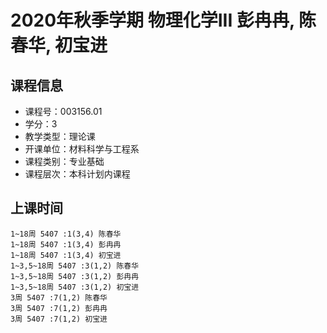 # 2020年秋季学期 物理化学III 彭冉冉, 陈春华, 初宝进






## 课程信息

- 课程号：003156.01
- 学分：3
- 教学类型：理论课
- 开课单位：材料科学与工程系
- 课程类别：专业基础
- 课程层次：本科计划内课程

## 上课时间

```
1~18周 5407 :1(3,4) 陈春华
1~18周 5407 :1(3,4) 彭冉冉
1~18周 5407 :1(3,4) 初宝进
1~3,5~18周 5407 :3(1,2) 陈春华
1~3,5~18周 5407 :3(1,2) 彭冉冉
1~3,5~18周 5407 :3(1,2) 初宝进
3周 5407 :7(1,2) 陈春华
3周 5407 :7(1,2) 彭冉冉
3周 5407 :7(1,2) 初宝进
```

